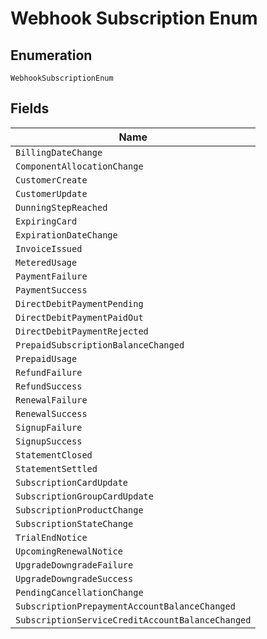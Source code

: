 
# Webhook Subscription Enum

## Enumeration

`WebhookSubscriptionEnum`

## Fields

| Name |
|  --- |
| `BillingDateChange` |
| `ComponentAllocationChange` |
| `CustomerCreate` |
| `CustomerUpdate` |
| `DunningStepReached` |
| `ExpiringCard` |
| `ExpirationDateChange` |
| `InvoiceIssued` |
| `MeteredUsage` |
| `PaymentFailure` |
| `PaymentSuccess` |
| `DirectDebitPaymentPending` |
| `DirectDebitPaymentPaidOut` |
| `DirectDebitPaymentRejected` |
| `PrepaidSubscriptionBalanceChanged` |
| `PrepaidUsage` |
| `RefundFailure` |
| `RefundSuccess` |
| `RenewalFailure` |
| `RenewalSuccess` |
| `SignupFailure` |
| `SignupSuccess` |
| `StatementClosed` |
| `StatementSettled` |
| `SubscriptionCardUpdate` |
| `SubscriptionGroupCardUpdate` |
| `SubscriptionProductChange` |
| `SubscriptionStateChange` |
| `TrialEndNotice` |
| `UpcomingRenewalNotice` |
| `UpgradeDowngradeFailure` |
| `UpgradeDowngradeSuccess` |
| `PendingCancellationChange` |
| `SubscriptionPrepaymentAccountBalanceChanged` |
| `SubscriptionServiceCreditAccountBalanceChanged` |

